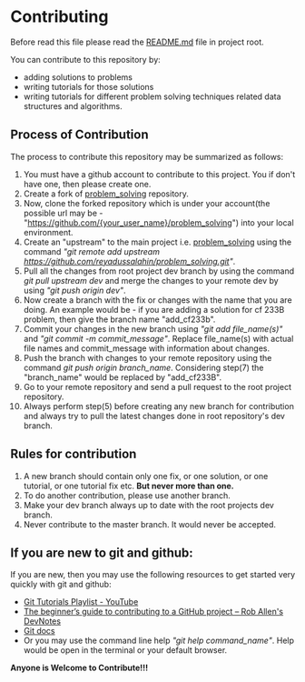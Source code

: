 # Contributing
Before read this file please read the [README.md](https://github.com/reyadussalahin/problem_solving/blob/dev/README.md) file in project root.

You can contribute to this repository by:
- adding solutions to problems
- writing tutorials for those solutions
- writing tutorials for different problem solving techniques related data structures and algorithms.


## Process of Contribution
The process to contribute this repository may be summarized as follows:
1. You must have a github account to contribute to this project. You if don't have one, then please create one.
2. Create a fork of [problem_solving](https://github.com/reyadussalahin/problem_solving) repository.
3. Now, clone the forked repository which is under your account(the possible url may be - "https://github.com/{your_user_name}/problem_solving") into your local environment.
4. Create an "upstream" to the main project i.e. [problem_solving](https://github.com/reyadussalahin/problem_solving) using the command *"git remote add upstream https://github.com/reyadussalahin/problem_solving.git"*.
5. Pull all the changes from root project dev branch by using the command *git pull upstream dev* and merge the changes to your remote dev by using *"git push origin dev"*.
6. Now create a branch with the fix or changes with the name that you are doing. An example would be - if you are adding a solution for cf 233B problem, then give the branch name "add_cf233b".
7. Commit your changes in the new branch using *"git add file_name(s)"* and *"git commit -m commit_message"*. Replace file_name(s) with actual file names and commit_message with information about changes.
8. Push the branch with changes to your remote repository using the command *git push origin branch_name*. Considering step(7) the "branch_name" would be replaced by "add_cf233B".
9. Go to your remote repository and send a pull request to the root project repository.
10. Always perform step(5) before creating any new branch for contribution and always try to pull the latest changes done in root repository's dev branch.


## Rules for contribution
1. A new branch should contain only one fix, or one solution, or one tutorial, or one tutorial fix etc. **But never more than one.**
2. To do another contribution, please use another branch.
3. Make your dev branch always up to date with the root projects dev branch.
4. Never contribute to the master branch. It would never be accepted.


## If you are new to git and github:
If you are new, then you may use the following resources to get started very quickly with git and github:
- [Git Tutorials Playlist - YouTube](https://www.youtube.com/playlist?list=PL6gx4Cwl9DGAKWClAD_iKpNC0bGHxGhcx)
- [The beginner’s guide to contributing to a GitHub project – Rob Allen's DevNotes](https://akrabat.com/the-beginners-guide-to-contributing-to-a-github-project/)
- [Git docs](https://git-scm.com/docs)
- Or you may use the command line help *"git help command_name"*. Help would be open in the terminal or your default browser.

**Anyone is Welcome to Contribute!!!**
